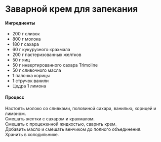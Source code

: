 # Заварной крем для запекания

#### Ингредиенты

- 200 г сливок
- 800 г молока
- 180 г сахара
- 60 г кукурузного крахмала
- 200 г пастеризованных желтков
- 50 г яиц
- 50 г инвертированного сахара Trimoline
- 50 г сливочного масла
- 1 палочка корицы
- 1 стручок ванили
- Цедра 1 лимона

#### Процесс

Настоять молоко со сливками, половиной сахара, ванилью, корицей и лимоном.  
Смешать желтки с сахаром и крахмалом.  
Смешать с процеженной жидкостью, сварить крем.  
Добавить масло и смешать венчиком до полного объединения.  
Хранить в холодильнике.  
